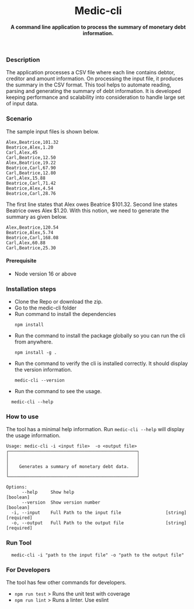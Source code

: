 <h1 align="center"> Medic-cli </h1>
<p align="center">
 <b>A command line application to process the summary of monetary debt information.</b>
</p>
<br>

### Description
The application processes a CSV file where each line contains debtor, creditor and amount information. On processing the input file, it produces the summary in the CSV format. This tool helps to automate reading, parsing and generating the summary of debt information. It is developed keeping performance and scalability into consideration to handle large set of input data.

### Scenario
The sample input files is shown below.

```
Alex,Beatrice,101.32
Beatrice,Alex,1.20
Carl,Alex,45
Carl,Beatrice,12.50
Alex,Beatrice,19.22
Beatrice,Carl,67.90
Carl,Beatrice,12.80
Carl,Alex,15.88
Beatrice,Carl,71.42
Beatrice,Alex,4.54
Beatrice,Carl,28.76
```
The first line states that Alex owes Beatrice $101.32. Second line states Beatrice owes Alex $1.20. With this notion, we need to generate the summary as given below. 

```
Alex,Beatrice,120.54
Beatrice,Alex,5.74
Beatrice,Carl,168.08
Carl,Alex,60.88
Carl,Beatrice,25.30
```
#### Prerequisite
* Node version 16 or above

### Installation steps

* Clone the Repo or download the zip.
* Go to the medic-cli folder
* Run command to install the dependencies
  ```
  npm install
  ```
* Run the command to install the package globally so you can run the cli from anywhere.
  ```
  npm install -g .
  ```
* Run the command to verify the cli is installed correctly. It should display the version information.
  ```
  medic-cli --version
  ```
* Run the command to see the usage.
```
  medic-cli --help
```
### How to use
The tool has a minimal help information. Run `medic-cli --help` will display the usage information.
```
Usage: medic-cli -i <input file>  -o <output file>
┌─────────────────────────────────────────────────┐
│                                                 │
│                                                 │
│    Generates a summary of monetary debt data.   │
│                                                 │
└─────────────────────────────────────────────────┘

Options:
      --help     Show help                                             [boolean]
      --version  Show version number                                   [boolean]
  -i, --input    Full Path to the input file                 [string] [required]
  -o, --output   Full Path to the output file                [string] [required]
```
### Run Tool
```
  medic-cli -i "path to the input file" -o "path to the output file"
```
### For Developers
The tool has few other commands for developers.
* `npm run test` > Runs the unit test with coverage
* `npm run lint` > Runs a linter. Use eslint
  